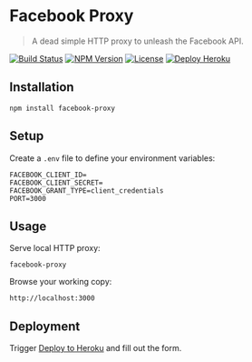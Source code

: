 Facebook Proxy
==============

> A dead simple HTTP proxy to unleash the Facebook API.

[![Build Status](https://img.shields.io/travis/redaxmedia/facebook-proxy.svg)](https://travis-ci.org/redaxmedia/facebook-proxy)
[![NPM Version](https://img.shields.io/npm/v/facebook-proxy.svg)](https://npmjs.com/package/facebook-proxy)
[![License](https://img.shields.io/npm/l/facebook-proxy.svg)](https://npmjs.com/package/facebook-proxy)
[![Deploy Heroku](https://img.shields.io/badge/deploy-heroku-7056bf.svg)](https://heroku.com/deploy?template=https://github.com/redaxmedia/facebook-proxy)


Installation
------------

```
npm install facebook-proxy
```


Setup
-----

Create a `.env` file to define your environment variables:

```
FACEBOOK_CLIENT_ID=
FACEBOOK_CLIENT_SECRET=
FACEBOOK_GRANT_TYPE=client_credentials
PORT=3000
```


Usage
-----

Serve local HTTP proxy:

```
facebook-proxy
```

Browse your working copy:

```
http://localhost:3000
```


Deployment
----------

Trigger [Deploy to Heroku](https://heroku.com/deploy?template=https://github.com/redaxmedia/facebook-proxy) and fill out the form.
